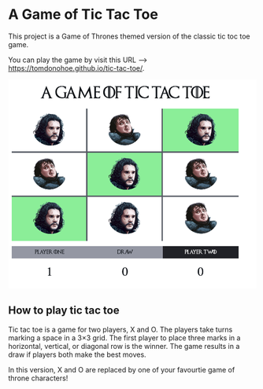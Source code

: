 # A Game of Tic Tac Toe

This project is a Game of Thrones themed version of the classic tic toc toe game.

You can play the game by visit this URL --> https://tomdonohoe.github.io/tic-tac-toe/.

![Preview](images/game-preview.png)

## How to play tic tac toe

 Tic tac toe is a game for two players, X and O. The players take turns marking a space in a 3×3 grid. The first player to place three marks in a horizontal, vertical, or diagonal row is the winner. The game results in a draw if players both make the best moves.

In this version, X and O are replaced by one of your favourtie game of throne characters!